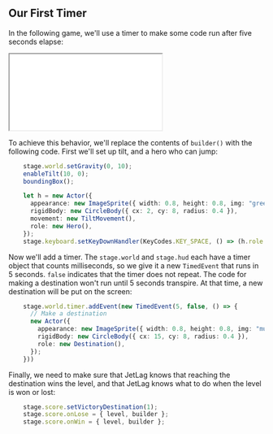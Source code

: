 ## Our First Timer

In the following game, we'll use a timer to make some code run after five
seconds elapse:

<iframe src="./game_01.iframe.html"></iframe>

To achieve this behavior, we'll replace the contents of `builder()` with the
following code.  First we'll set up tilt, and a hero who can jump:

```typescript
    stage.world.setGravity(0, 10);
    enableTilt(10, 0);
    boundingBox();

    let h = new Actor({
      appearance: new ImageSprite({ width: 0.8, height: 0.8, img: "green_ball.png" }),
      rigidBody: new CircleBody({ cx: 2, cy: 8, radius: 0.4 }),
      movement: new TiltMovement(),
      role: new Hero(),
    });
    stage.keyboard.setKeyDownHandler(KeyCodes.KEY_SPACE, () => (h.role as Hero).jump(0, -10));
```

Now we'll add a timer.  The `stage.world` and `stage.hud` each have a timer
object that counts milliseconds, so we give it a new `TimedEvent` that runs in 5
seconds.  `false` indicates that the timer does not repeat.  The code for making
a destination won't run until 5 seconds transpire.  At that time, a new
destination will be put on the screen:

```typescript
    stage.world.timer.addEvent(new TimedEvent(5, false, () => {
      // Make a destination
      new Actor({
        appearance: new ImageSprite({ width: 0.8, height: 0.8, img: "mustard_ball.png" }),
        rigidBody: new CircleBody({ cx: 15, cy: 8, radius: 0.4 }),
        role: new Destination(),
      });
    }))
```

Finally, we need to make sure that JetLag knows that reaching the destination
wins the level, and that JetLag knows what to do when the level is won or lost:

```typescript
    stage.score.setVictoryDestination(1);
    stage.score.onLose = { level, builder };
    stage.score.onWin = { level, builder };
```
